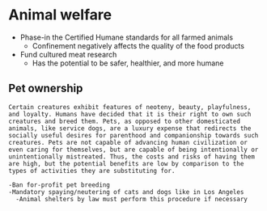 # Animal welfare

  - Phase-in the Certified Humane standards for all farmed animals
    - Confinement negatively affects the quality of the food products
  - Fund cultured meat research
    - Has the potential to be safer, healthier, and more humane

  ## Pet ownership

    Certain creatures exhibit features of neoteny, beauty, playfulness, and loyalty. Humans have decided that it is their right to own such creatures and breed them. Pets, as opposed to other domesticated animals, like service dogs, are a luxury expense that redirects the socially useful desires for parenthood and companionship towards such creatures. Pets are not capable of advancing human civilization or even caring for themselves, but are capable of being intentionally or unintentionally mistreated. Thus, the costs and risks of having them are high, but the potential benefits are low by comparison to the types of activities they are substituting for.

    -Ban for-profit pet breeding
    -Mandatory spaying/neutering of cats and dogs like in Los Angeles
      -Animal shelters by law must perform this procedure if necessary